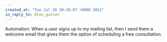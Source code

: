 ```yaml
---
created_at: "Tue Jul 20 20:36:07 +0000 2021"
in_reply_to: @leo_guinan
---
```


Automation: When a user signs up to my mailing list, then I send them a welcome email that gives them the option of scheduling a free consultation.